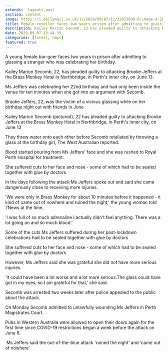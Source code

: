 ```yaml
---
extends: _layouts.post
section: content
image: https://i.dailymail.co.uk/1s/2020/09/07/12/32872830-0-image-a-260_1599478345875.jpg 
title: Female reveller faces two years prison after admitting to glassing a stranger in the face 
description: Kailey Marion Secomb, 22 has pleaded guilty to attacking Brooke Jeffers at the Brass Monkey Hotel in Northbridge, in Perths inner city, on June 13. 
date: 2020-09-07-13-44-35 
categories: [latest, news] 
featured: true 
--- 
```

A young female bar-goer faces two years in prison after admitting to glassing a stranger who was celebrating her birthday.

Kailey Marion Secomb, 22, has pleaded guilty to attacking Brooke Jeffers at the Brass Monkey Hotel in Northbridge, in Perth's inner city, on June 13. 

Ms Jeffers was celebrating her 22nd birthday and had only been inside the venue for ten minutes when she got into an argument with Secomb.

Brooke Jeffers, 22, was the victim of a vicious glassing while on her birthday night out with friends in June

Kailey Marion Secomb (pictured), 22 has pleaded guilty to attacking Brooke Jeffers at the Brass Monkey Hotel in Northbridge, in Perth's inner city, on June 13

They threw water onto each other before Secomb retaliated by throwing a glass at the birthday girl, The West Australian reported.

Blood started pouring from Ms Jeffers' face and she was rushed to Royal Perth Hospital for treatment.

She suffered cuts to her face and nose - some of which had to be sealed together with glue by doctors.  

In the days following the attack Ms Jeffers spoke out and said she came dangerously close to receiving more injuries.

'We were only in Brass Monkey for about 10 minutes before it happened - it kind of came out of nowhere and ruined the night,' the young woman told 7News at the time.  

'I was full of so much adrenaline I actually didn't feel anything. There was a lot going on and so much blood.' 

Some of the cuts Ms Jeffers suffered during her post-lockdown celebrations had to be sealed together with glue by doctors

She suffered cuts to her face and nose - some of which had to be sealed together with glue by doctors

However, Ms Jeffers said she was grateful she did not have more serious injuries.

'It could have been a lot worse and a lot more serious.The glass could have got in my eyes, so I am grateful for that,' she said.

Secomb was arrested two weeks later after police appealed to the public about the attack. 

On Monday Secomb admitted to unlawfully wounding Ms Jeffers in Perth Magistrates Court. 

Pubs in Western Australia were allowed to open their doors again for the first time since COVID-19 restrictions began a week before the attack on June 6.  

 Ms Jeffers said the out-of-the-blue attack 'ruined the night' and 'came out of nowhere'

